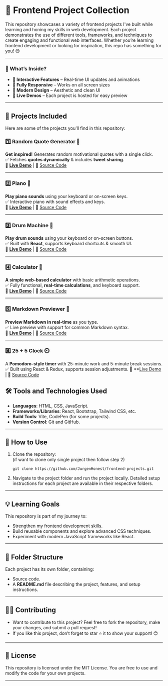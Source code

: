 # 🚀 Frontend Project Collection 

This repository showcases a variety of frontend projects I've built while learning and honing my skills in web development. Each project demonstrates the use of different tools, frameworks, and techniques to create engaging and functional web interfaces.
Whether you’re learning frontend development or looking for inspiration, this repo has something for you! 😊  

---

### 🌟 What’s Inside?  
- **🚀 Interactive Features** – Real-time UI updates and animations  
- **📱 Fully Responsive** – Works on all screen sizes  
- **🎨 Modern Design** – Aesthetic and clean UI  
- **🔗 Live Demos** – Each project is hosted for easy preview  

---

## 🌟 Projects Included

Here are some of the projects you'll find in this repository:

### 1️⃣ **Random Quote Generator** 📝  
**Get inspired!** Generates random motivational quotes with a single click.  
✅ Fetches **quotes dynamically** & includes **tweet sharing**.  
🔗 **[Live Demo](https://yourusername.github.io/random-quote-generator/)** | 📂 [Source Code](https://github.com/JurgenHonest/Frontend-Projects/tree/random)  

---


### 2️⃣ **Piano** 🎹  
**Play piano sounds** using your keyboard or on-screen keys.  
✅ Interactive piano with sound effects and keys.  
🔗 **[Live Demo](https://pianobg.netlify.app/)** | 📂 [Source Code](https://github.com/JurgenHonest/Frontend-Projects/tree/piano)  

---

### 3️⃣ **Drum Machine** 🥁  
**Play drum sounds** using your keyboard or on-screen buttons.  
✅ Built with **React**, supports keyboard shortcuts & smooth UI.  
🔗 **[Live Demo](https://drummachine67.netlify.app/)** | 📂 [Source Code](https://github.com/JurgenHonest/Frontend-Projects/tree/deploy)  

---

### 4️⃣ **Calculator** 🧮  
**A simple web-based calculator** with basic arithmetic operations.  
✅ Fully functional, **real-time calculations**, and keyboard support.  
🔗 **[Live Demo](https://calc-9869.netlify.app/)** | 📂 [Source Code](https://github.com/JurgenHonest/Frontend-Projects/tree/calc)  

---

### 5️⃣ **Markdown Previewer** 📝  
**Preview Markdown in real-time** as you type.  
✅ Live preview with support for common Markdown syntax.  
🔗 **[Live Demo](https://markdown-previewer67.netlify.app/)** | 📂 [Source Code](https://github.com/JurgenHonest/Frontend-Projects/tree/Markdow)  

---
### 6️⃣ **25 + 5 Clock** ⏲️
A **Pomodoro-style timer** with 25-minute work and 5-minute break sessions.
✅ Built using React & Redux, supports session adjustments.
🔗 **[Live Demo](https://promodoro-style.netlify.app/) | 📂 [Source Code](https://github.com/JurgenHonest/Frontend-Projects/tree/25)

## 🛠️ Tools and Technologies Used

- **Languages**: HTML, CSS, JavaScript.
- **Frameworks/Libraries**: React, Bootstrap, Tailwind CSS, etc.
- **Build Tools**: Vite, CodePen (for some projects).
- **Version Control**: Git and GitHub.

---

## 🚀 How to Use

1. Clone the repository:  
   (if want to clone only single project then follow step 2)
    ```
   git clone https://github.com/JurgenHonest/frontend-projects.git
   ```
2. Navigate to the project folder and run the project locally. Detailed setup instructions for each project are available in their respective folders.
---

## 💡 Learning Goals
This repository is part of my journey to:

- Strengthen my frontend development skills.
- Build reusable components and explore advanced CSS techniques.
- Experiment with modern JavaScript frameworks like React.
---

## 📂 Folder Structure
Each project has its own folder, containing:
- Source code.
- A **README.md** file describing the project, features, and setup instructions.
---

## 👨‍💻 Contributing
- Want to contribute to this project? Feel free to fork the repository, make your changes, and submit a pull request!
- If you like this project, don’t forget to star ⭐ it to show your support! 😊

---

## 📜 License
This repository is licensed under the MIT License. You are free to use and modify the code for your own projects.

---
